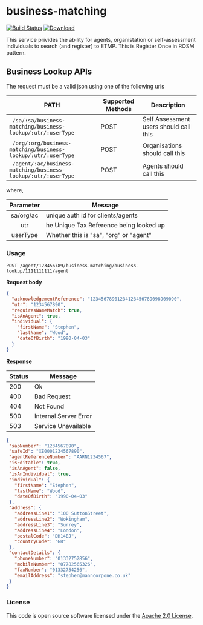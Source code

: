 business-matching
=============
[![Build Status](https://travis-ci.org/hmrc/business-matching.svg?branch=master)](https://travis-ci.org/hmrc/business-matching) [ ![Download](https://api.bintray.com/packages/hmrc/releases/business-matching/images/download.svg) ](https://bintray.com/hmrc/releases/business-matching/_latestVersion)

This service privides the ability for agents, organistation or self-assessment individuals to search (and register) to ETMP. This is Register Once in ROSM pattern.

## Business Lookup APIs

The request must be a valid json using one of the following uris

| PATH | Supported Methods | Description |
|------|-------------------|-------------|
|``` /sa/:sa/business-matching/business-lookup/:utr/:userType``` | POST | Self Assessment users should call this |
|``` /org/:org/business-matching/business-lookup/:utr/:userType``` | POST | Organisations should call this |
|``` /agent/:ac/business-matching/business-lookup/:utr/:userType``` | POST | Agents should call this |

where,

| Parameter | Message                      |
|:--------:|------------------------------|
|    sa/org/ac    | unique auth id for clients/agents  |
|   utr    | he Unique Tax Reference being looked up |
| userType | Whether this is "sa", "org" or "agent" |


### Usage

```POST /agent/123456789/business-matching/business-lookup/1111111111/agent```

 **Request body**

```json
{
  "acknowledgementReference": "12345678901234123456789098909090",
  "utr": "1234567890",
  "requiresNameMatch": true,
  "isAnAgent": true,
  "individual": {
    "firstName": "Stephen",
    "lastName": "Wood",
    "dateOfBirth": "1990-04-03"
  }
}
```
 
 **Response**
 
 | Status | Message     |
 |-------|-------------|
 | 200   | Ok          |
 | 400   | Bad Request |
 | 404   | Not Found   |
 | 500   | Internal Server Error |
 | 503   | Service Unavailable |

 ```json
{
  "sapNumber": "1234567890",
  "safeId": "XE0001234567890",
  "agentReferenceNumber": "AARN1234567",
  "isEditable": true,
  "isAnAgent": false,
  "isAnIndividual": true,
  "individual": {
    "firstName": "Stephen",
    "lastName": "Wood",
    "dateOfBirth": "1990-04-03"
  },
  "address": {
    "addressLine1": "100 SuttonStreet",
    "addressLine2": "Wokingham",
    "addressLine3": "Surrey",
    "addressLine4": "London",
    "postalCode": "DH14EJ",
    "countryCode": "GB"
  },
  "contactDetails": {
    "phoneNumber": "01332752856",
    "mobileNumber": "07782565326",
    "faxNumber": "01332754256",
    "emailAddress": "stephen@manncorpone.co.uk"
  }
}
 ```

### License

This code is open source software licensed under the [Apache 2.0 License].

[Apache 2.0 License]: http://www.apache.org/licenses/LICENSE-2.0.html
